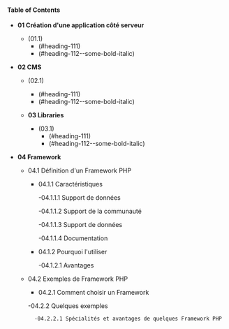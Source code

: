 [TOC levels=1-3]: # "#### Table of Contents"
#### Table of Contents
- **01 Création d'une application côté serveur**
    - (01.1)
        - (#heading-111)
        - (#heading-112--some-bold-italic)
        
        
- **02 CMS**
    - (02.1)
        - (#heading-111)
        - (#heading-112--some-bold-italic)
        
      
        
  - **03 Libraries**
    - (03.1)
        - (#heading-111)
        - (#heading-112--some-bold-italic)
        
        
 - **04 Framework**
 
 
    - 04.1 Définition d'un Framework PHP
    
        - 04.1.1 Caractéristiques 
        
            -04.1.1.1 Support de données
            
            -04.1.1.2 Support de la communauté
            
            -04.1.1.3 Support de données
            
            -04.1.1.4 Documentation
            
            
        - 04.1.2 Pourquoi l'utiliser 
        
            -04.1.2.1 Avantages
            
            
    - 04.2 Exemples de Framework PHP

        - 04.2.1 Comment choisir un Framework
        
         -04.2.2 Quelques exemples 
         
         
            -04.2.2.1 Spécialités et avantages de quelques Framework PHP
         
           
    
        
        
        
  
